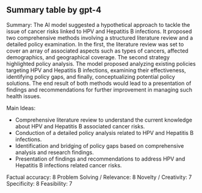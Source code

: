 ## Summary table by gpt-4
Summary: 
The AI model suggested a hypothetical approach to tackle the issue of cancer risks linked to HPV and Hepatitis B infections. It proposed two comprehensive methods involving a structured literature review and a detailed policy examination. In the first, the literature review was set to cover an array of associated aspects such as types of cancers, affected demographics, and geographical coverage. The second strategy highlighted policy analysis. The model proposed analyzing existing policies targeting HPV and Hepatitis B infections, examining their effectiveness, identifying policy gaps, and finally, conceptualizing potential policy solutions. The end result of both methods would lead to a presentation of findings and recommendations for further improvement in managing such health issues. 

Main Ideas: 
- Comprehensive literature review to understand the current knowledge about HPV and Hepatitis B associated cancer risks.
- Conduction of a detailed policy analysis related to HPV and Hepatitis B infections.
- Identification and bridging of policy gaps based on comprehensive analysis and research findings.
- Presentation of findings and recommendations to address HPV and Hepatitis B infections related cancer risks.

Factual accuracy: 8
Problem Solving / Relevance: 8
Novelty / Creativity: 7
Specificity: 8
Feasibility: 7